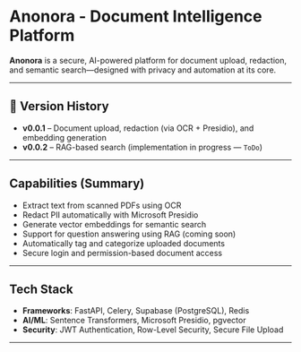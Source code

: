 # Anonora - Document Intelligence Platform

**Anonora** is a secure, AI-powered platform for document upload, redaction, and semantic search—designed with privacy and automation at its core.

---

## 🚀 Version History

- **v0.0.1** – Document upload, redaction (via OCR + Presidio), and embedding generation
- **v0.0.2** – RAG-based search (implementation in progress — `ToDo`)

---

## Capabilities (Summary)

- Extract text from scanned PDFs using OCR  
- Redact PII automatically with Microsoft Presidio  
- Generate vector embeddings for semantic search  
- Support for question answering using RAG (coming soon)  
- Automatically tag and categorize uploaded documents  
- Secure login and permission-based document access  

---

## Tech Stack

- **Frameworks**: FastAPI, Celery, Supabase (PostgreSQL), Redis  
- **AI/ML**: Sentence Transformers, Microsoft Presidio, pgvector  
- **Security**: JWT Authentication, Row-Level Security, Secure File Upload  

---



